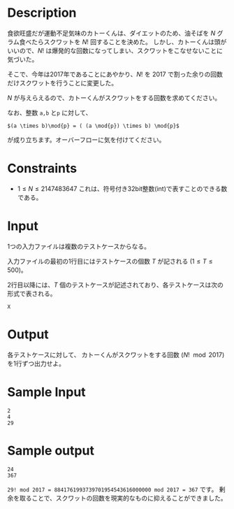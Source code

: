 # Description
食欲旺盛だが運動不足気味のカトーくんは、ダイエットのため、油そばを $N$ グラム食べたらスクワットを $N!$ 回することを決めた。
しかし、カトーくんは頭がいいので、$N!$ は爆発的な回数になってしまい、スクワットをこなせないことに気づいた。

そこで、今年は2017年であることにあやかり、$N!$ を $2017$ で割った余りの回数だけスクワットを行うことに変更した。

$N$ が与えらえるので、カトーくんがスクワットをする回数を求めてください。

なお、整数 ``a,b`` と``p`` に対して、
```
$(a \times b)\mod{p} = ( (a \mod{p}) \times b) \mod{p}$
```
が成り立ちます。オーバーフローに気を付けてください。

# Constraints
* $1 \leq N \leq 2147483647$
これは、符号付き32bit整数(int)で表すことのできる数である。

# Input
1つの入力ファイルは複数のテストケースからなる。

入力ファイルの最初の1行目にはテストケースの個数 $T$ が記される $(1 \leq T \leq 500)$。

2行目以降には、$T$ 個のテストケースが記述されており、各テストケースは次の形式で表される。

```
X
```

# Output
各テストケースに対して、 カトーくんがスクワットをする回数 $(N! \mod 2017)$ を1行ずつ出力せよ。

# Sample Input
```
2
4
29
```

# Sample output
```
24
367
```

``29! mod 2017 = 8841761993739701954543616000000 mod 2017 = 367`` です。
剰余を取ることで、スクワットの回数を現実的なものに抑えることができました。
